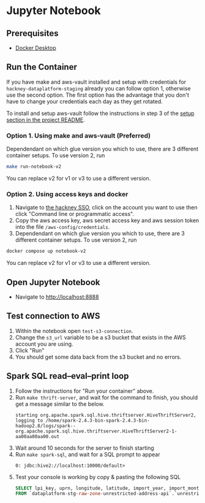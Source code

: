 # Jupyter Notebook

## Prerequisites
- [Docker Desktop](https://docs.docker.com/desktop/#download-and-install)

## Run the Container

If you have make and aws-vault installed and setup with credentials for `hackney-dataplatform-staging` already you can follow option 1, otherwise use the second option. The first option has the advantage that you don't have to change your credentials each day as they get rotated.

To install and setup aws-vault follow the instructions in step 3 of the [setup section in the project README](https://github.com/LBHackney-IT/Data-Platform/blob/main/README.md#set-up).

### Option 1. Using make and aws-vault (Preferred)
Dependendant on which glue version you which to use, there are 3 different container setups. To use version 2, run
```sh
make run-notebook-v2
```
You can replace v2 for v1 or v3 to use a different version.

### Option 2. Using access keys and docker
1. Navigate to [the hackney SSO](https://hackney.awsapps.com/start#/), click on the account you want to use then click "Command line or programmatic access".
2. Copy the aws access key, aws secret access key and aws session token into the file `/aws-config/credentials`.
3. Dependendant on which glue version you which to use, there are 3 different container setups. To use version 2, run
```sh
docker compose up notebook-v2
```
You can replace v2 for v1 or v3 to use a different version.

## Open Jupyter Notebook
- Navigate to [http://localhost:8888](http://localhost:8888)

## Test connection to AWS

1. Within the notebook open `test-s3-connection`.
1. Change the `s3_url` variable to be a s3 bucket that exists in the AWS account you are using.
1. Click "Run"
1. You should get some data back from the s3 bucket and no errors.

## Spark SQL read–eval–print loop

1. Follow the instructions for "Run your container" above.
1. Run `make thrift-server`, and wait for the command to finish, you should get a message similar to the below.
   ```
   starting org.apache.spark.sql.hive.thriftserver.HiveThriftServer2, logging to /home/spark-2.4.3-bin-spark-2.4.3-bin-hadoop2.8/logs/spark--org.apache.spark.sql.hive.thriftserver.HiveThriftServer2-1-aa00aa00aa00.out
   ```
1. Wait around 10 seconds for the server to finish starting
1. Run `make spark-sql`, and wait for a SQL prompt to appear
   ```
   0: jdbc:hive2://localhost:10000/default>
   ```
1. Test your console is working by copy & pasting the following SQL
   ```sql
   SELECT lpi_key, uprn, longitude, latitude, import_year, import_month, import_day, import_date
   FROM `dataplatform-stg-raw-zone-unrestricted-address-api`.`unrestricted_address_api_dbo_hackney_address` LIMIT 10;
   ```
